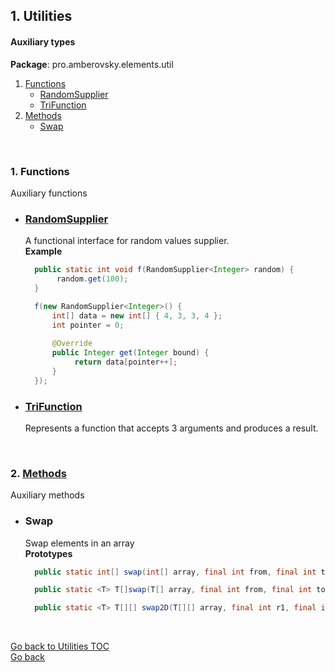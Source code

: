 ## <a name="utilities"></a>1. Utilities
#### Auxiliary types 

**Package**: pro.amberovsky.elements.util  

1. [Functions](#functions)
    * [RandomSupplier](#functions-random-supplier)
    * [TriFunction](#functions-tri-function)
2. [Methods](#methods)
    * [Swap](#methods-swap)      
<br>

### 1. <a name="functions"></a>Functions
Auxiliary functions 

   * ### <a name="functions-random-supplier"></a>[RandomSupplier](/src/main/java/pro/amberovsky/elements/util/Function/RandomSupplier.java)
      A functional interface for random values supplier.  
      **Example**  

      ```java
        public static int void f(RandomSupplier<Integer> random) {
             random.get(100);
        }      
 
        f(new RandomSupplier<Integer>() {
            int[] data = new int[] { 4, 3, 3, 4 };
            int pointer = 0;
            
            @Override
            public Integer get(Integer bound) {
                 return data[pointer++];
            }
        });
      ```

   * ### <a name="functions-tri-function"></a>[TriFunction](/src/main/java/pro/amberovsky/elements/util/Function/TriFunction.java)
      Represents a function that accepts 3 arguments and produces a result.
<br>

### 2. <a name="methods"></a>[Methods](/src/main/java/pro/amberovsky/elements/util/Utilities.java)
Auxiliary methods

   * ### <a name="methods-swap"></a>Swap
      Swap elements in an array  
      **Prototypes**  

      ```java
        public static int[] swap(int[] array, final int from, final int to)
      ```

      ```java
        public static <T> T[]swap(T[] array, final int from, final int to)
      ``` 

      ```java
        public static <T> T[][] swap2D(T[][] array, final int r1, final int c1, final int r2, final int c2)
      ```  
<br>

[Go back to Utilities TOC](#utilities)  
[Go back](/README.md)
